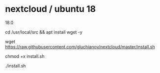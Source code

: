# nextcloud  / ubuntu 18
18.0


cd /usr/local/src && apt install wget -y

wget https://raw.githubusercontent.com/gluchianov/nextcloud/master/install.sh

chmod +x install.sh

./install.sh
